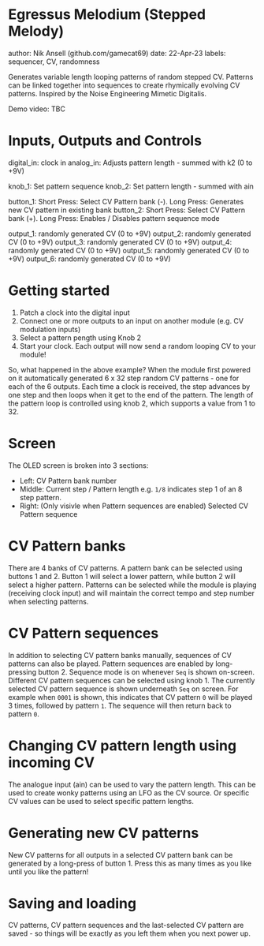 # Egressus Melodium (Stepped Melody)

author: Nik Ansell (github.com/gamecat69)
date: 22-Apr-23
labels: sequencer, CV, randomness

Generates variable length looping patterns of random stepped CV.
Patterns can be linked together into sequences to create rhymically evolving CV patterns.
Inspired by the Noise Engineering Mimetic Digitalis.

Demo video: TBC

# Inputs, Outputs and Controls

digital_in: clock in
analog_in: Adjusts pattern length - summed with k2 (0 to +9V)

knob_1: Set pattern sequence
knob_2: Set pattern length - summed with ain

button_1: Short Press: Select CV Pattern bank (-). Long Press: Generates new CV pattern in existing bank
button_2: Short Press: Select CV Pattern bank (+). Long Press: Enables / Disables pattern sequence mode

output_1: randomly generated CV (0 to +9V)
output_2: randomly generated CV (0 to +9V)
output_3: randomly generated CV (0 to +9V)
output_4: randomly generated CV (0 to +9V)
output_5: randomly generated CV (0 to +9V)
output_6: randomly generated CV (0 to +9V)

# Getting started

1. Patch a clock into the digital input
2. Connect one or more outputs to an input on another module (e.g. CV modulation inputs)
3. Select a pattern pength using Knob 2
4. Start your clock. Each output will now send a random looping CV to your module!

So, what happened in the above example?
When the module first powered on it automatically generated 6 x 32 step random CV patterns - one for each of the 6 outputs.
Each time a clock is received, the step advances by one step and then loops when it get to the end of the pattern.
The length of the pattern loop is controlled using knob 2, which supports a value from 1 to 32.

# Screen

The OLED screen is broken into 3 sections:

- Left: CV Pattern bank number
- Middle: Current step / Pattern length e.g. `1/8` indicates step 1 of an 8 step pattern.
- Right: (Only visivle when Pattern sequences are enabled) Selected CV Pattern sequence

# CV Pattern banks

There are 4 banks of CV patterns. A pattern bank can be selected using buttons 1 and 2. Button 1 will select a lower pattern, while button 2 will select a higher pattern.
Patterns can be selected while the module is playing (receiving clock input) and will maintain the correct tempo and step number when selecting patterns.

# CV Pattern sequences

In addition to selecting CV pattern banks manually, sequences of CV patterns can also be played.
Pattern sequences are enabled by long-pressing button 2. Sequence mode is on whenever `Seq` is shown on-screen.
Different CV pattern sequences can be selected using knob 1.
The currently selected CV pattern sequence is shown underneath `Seq` on screen.
For example when `0001` is shown, this indicates that CV pattern `0` will be played 3 times, followed by pattern `1`. The sequence will then return back to pattern `0`.

# Changing CV pattern length using incoming CV

The analogue input (ain) can be used to vary the pattern length. This can be used to create wonky patterns using an LFO as the CV source.
Or specific CV values can be used to select specific pattern lengths.

# Generating new CV patterns

New CV patterns for all outputs in a selected CV pattern bank can be generated by a long-press of button 1.
Press this as many times as you like until you like the pattern!

# Saving and loading

CV patterns, CV pattern sequences and the last-selected CV pattern are saved - so things will be exactly as you left them when you next power up.